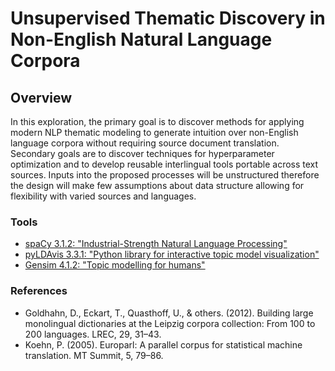 # Unsupervised Thematic Discovery in Non-English Natural Language Corpora

## Overview

In this exploration, the primary goal is to discover methods for applying modern NLP thematic modeling to generate intuition over non-English language corpora without requiring source document translation. Secondary goals are to discover techniques for hyperparameter optimization and to develop reusable interlingual tools portable across text sources.  Inputs into the proposed processes will be unstructured therefore the design will make few assumptions about data structure allowing for flexibility with varied sources and languages.

### Tools
* [spaCy 3.1.2: "Industrial-Strength Natural Language Processing"](https://spacy.io/)
* [pyLDAvis 3.3.1: "Python library for interactive topic model visualization"](https://pyldavis.readthedocs.io/en/latest/readme.html)
* [Gensim 4.1.2: "Topic modelling for humans"](https://radimrehurek.com/gensim/index.html)

### References

* Goldhahn, D., Eckart, T., Quasthoff, U., & others. (2012). Building large monolingual dictionaries at the Leipzig corpora collection: From 100 to 200 languages. LREC, 29, 31–43.
* Koehn, P. (2005). Europarl: A parallel corpus for statistical machine translation. MT Summit, 5, 79–86.
